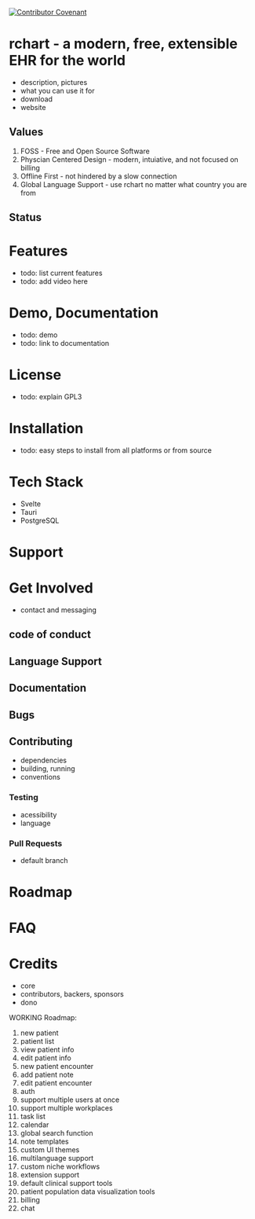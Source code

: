 [![Contributor Covenant](https://img.shields.io/badge/Contributor%20Covenant-2.1-4baaaa.svg)](code_of_conduct.md) 

# rchart - a modern, free, extensible EHR for the world
- description, pictures
- what you can use it for
- download
- website

## Values
1. FOSS - Free and Open Source Software
2. Physcian Centered Design - modern, intuiative, and not focused on billing
3. Offline First - not hindered by a slow connection
4. Global Language Support - use rchart no matter what country you are from

## Status

# Features
- todo: list current features
- todo: add video here

# Demo, Documentation
- todo: demo
- todo: link to documentation

# License
- todo: explain GPL3

# Installation
- todo: easy steps to install from all platforms or from source

# Tech Stack
- Svelte
- Tauri
- PostgreSQL

# Support

# Get Involved
- contact and messaging

## code of conduct

## Language Support

## Documentation

## Bugs

## Contributing
- dependencies
- building, running
- conventions

### Testing
- acessibility
- language

### Pull Requests
- default branch

# Roadmap

# FAQ

# Credits
- core
- contributors, backers, sponsors
- dono



WORKING Roadmap:
1. new patient
2. patient list
3. view patient info
4. edit patient info
5. new patient encounter
6. add patient note
7. edit patient encounter
8. auth
9. support multiple users at once
10. support multiple workplaces
11. task list
12. calendar
13. global search function
14. note templates
15. custom UI themes
16. multilanguage support
17. custom niche workflows
18. extension support
19. default clinical support tools
20. patient population data visualization tools
21. billing
22. chat

